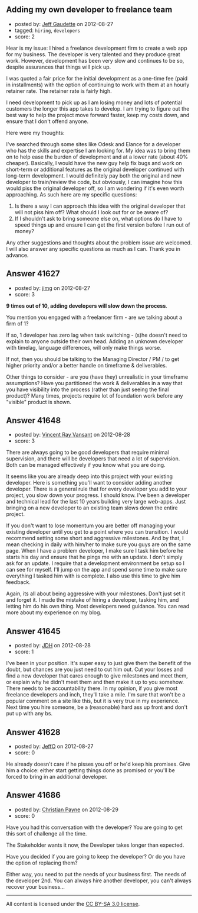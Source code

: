 ## Adding my own developer to freelance team

- posted by: [Jeff Gaudette](https://stackexchange.com/users/-1/19424-jeff-gaudette) on 2012-08-27
- tagged: `hiring`, `developers`
- score: 2

Hear is my issue: I hired a freelance development firm to create a web app for my business. The developer is very talented and they produce great work. However, development has been very slow and continues to be so, despite assurances that things will pick up. 

I was quoted a fair price for the initial development as a one-time fee (paid in installments) with the option of continuing to work with them at an hourly retainer rate. The retainer rate is fairly high. 

I need development to pick up as I am losing money and lots of potential customers the longer this app takes to develop. I am trying to figure out the best way to help the project move forward faster, keep my costs down, and ensure that I don't offend anyone.

Here were my thoughts:

I've searched through some sites like Odesk and Elance for a developer who has the skills and expertise I am looking for. My idea was to bring them on to help ease the burden of development and at a lower rate (about 40% cheaper). Basically, I would have the new guy help fix bugs and work on short-term or additional features as the original developer continued with long-term development. I would definitely pay both the original and new developer to train/review the code, but obviously, I can imagine how this would piss the original developer off, so I am wondering if it's even worth approaching. As such here are my specific questions:

 1. Is there a way I can approach this idea with the original developer that will not piss him off? What should I look out for or be aware of?
 2. If I shouldn't ask to bring someone else on, what options do I have to speed things up and ensure I can get the first version before I run out of money?

Any other suggestions and thoughts about the problem issue are welcomed. I will also answer any specific questions as much as I can. Thank you in advance.




## Answer 41627

- posted by: [jimg](https://stackexchange.com/users/-1/2380-jimg) on 2012-08-27
- score: 3

**9 times out of 10, adding developers will slow down the process**.

You mention you engaged with a freelancer firm - are we talking about a firm of 1?

If so, 1 developer has zero lag when task switching - (s)he doesn't need to explain to anyone outside their own head. Adding an unknown developer with timelag, language differences, will only make things worse.

If not, then you should be talking to the Managing Director / PM / to get higher priority and/or a better handle on timeframe & deliverables.  

Other things to consider - are you (have they) unrealistic in your timeframe assumptions?  Have you partitioned the work & deliverables in a way that you have visibility into the process (rather than just seeing the final product)?  Many times, projects require lot of foundation work before any "visible" product is shown. 







## Answer 41648

- posted by: [Vincent Ray Vansant](https://stackexchange.com/users/-1/19436-vincent-ray-vansant) on 2012-08-28
- score: 3

There are always going to be good developers that require minimal supervision, and there will be developers that need a lot of supervision. Both can be managed effectively if you know what you are doing. 

It seems like you are already deep into this project with your existing developer. Here is something you'll want to consider adding another developer. There is a general rule that for every developer you add to your project, you slow down your progress. I should know. I've been a developer and technical lead for the last 10 years building very large web-apps. Just bringing on a new developer to an existing team slows down the entire project. 

If you don't want to lose momentum you are better off managing your existing developer until you get to a point where you can transition. I would recommend setting some short and aggressive milestones. And by that, I mean checking in daily with him/her to make sure you guys are on the same page. When I have a problem developer, I make sure I task him before he starts his day and ensure that he pings me with an update. I don't simply ask for an update. I require that a development environment be setup so I can see for myself. I'll jump on the app and spend some time to make sure everything I tasked him with is complete. I also use this time to give him feedback. 

Again, its all about being aggressive with your milestones. Don't just set it and forget it. I made the mistake of hiring a developer, tasking him, and letting him do his own thing. Most developers need guidance. You can read more about my experience on my blog.



## Answer 41645

- posted by: [JDH](https://stackexchange.com/users/-1/13136-jdh) on 2012-08-28
- score: 1

 I've been in your position. It's super easy to just give them the benefit of the doubt, but chances are you just need to cut him out. Cut your losses and find a new developer that cares enough to give milestones and meet them, or explain why he didn't meet them and then make it up to you somehow. There needs to be accountability there. In my opinion, if you give most freelance developers and inch, they'll take a mile. I'm sure that won't be a popular comment on a site like this, but it is very true in my experience. Next time you hire someone, be a (reasonable) hard ass up front and don't put up with any bs. 


## Answer 41628

- posted by: [JeffO](https://stackexchange.com/users/-1/1796-jeffo) on 2012-08-27
- score: 0

He already doesn't care if he pisses you off or he'd keep his promises. Give him a choice: either start getting things done as promised or you'll be forced to bring in an additional developer.




## Answer 41686

- posted by: [Christian Payne](https://stackexchange.com/users/-1/19463-christian-payne) on 2012-08-29
- score: 0

Have you had this conversation with the developer?  You are going to get this sort of challenge all the time.

The Stakeholder wants it now, the Developer takes longer than expected.

Have you decided if you are going to keep the developer?  Or do you have the option of replacing them?

Either way, you need to put the needs of your business first.  The needs of the developer 2nd.  You can always hire another developer, you can't always recover your business...



---

All content is licensed under the [CC BY-SA 3.0 license](https://creativecommons.org/licenses/by-sa/3.0/).
